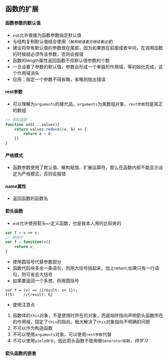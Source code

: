 ## 函数的扩展

#### 函数参数的默认值 
* `es6`允许直接为函数参数指定默认值
* 与结构复制默认值结合使用（*`解构赋值看完继续看这里`*）
* 建议将带有默认值的参数放在尾部，因为如果放在前面或者中间，在调用函数的时候就必须传该参数，否则会报错
* 函数的length属性返回函数不但默认值参数的个数
* 一旦设置了参数的默认值，参数会形成一个单独的作用域，等初始化完成，这个作用域消失
* 应用：指定一个参数不得省略，省略则抛出错误

#### rest参数
* 可以理解为`arguments`的替代品，`arguments`为类数组对象，`rest参数`则是真正的数组

```javascript
// 求和函数
function add(...values){
	return values.reduce((a, b) => {
		return a + b;
	})
}
```

#### 严格模式
* 函数参数使用了默认值、解构赋值、扩展运算符，那么在函数内部不能显示设定为严格模式，否则会报错

#### name属性
* 返回函数的函数名

#### 箭头函数
* `es6`允许使用箭头`=>`定义函数，也是我本人用的比较爽的

```javascript
var f = v => v;
// 等同于
var f = function(v){
	return v;
}
```
* 使用圆括号代替参数部分
* 函数代码块多余一条语句，则用大括号括起来，加上return;如果只有一行语句，则可省去大括号
* 如果要返回一个多想，则用圆括号

```javascipt
var f = (v) => ({result: v+ 1});
f(5)	//{result: 6}
```

* 使用注意点


1. 函数体的`this`对象，不是使用时所在的对象，而是始终指向声明箭头函数所在的作用域，固定了`this`的指向，极大解决了`this`对象指向不明确的问题
2. 不可以作为构造函数
3. 不可以使用`arguments`对象，可以使用`rest参数`代替
4. 不可以使用`yield命令`，因此箭头函数不能用做`Generator函数`，*待学习*

#### 箭头函数的嵌套
